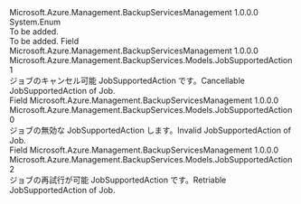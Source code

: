 <Type Name="JobSupportedAction" FullName="Microsoft.Azure.Management.BackupServices.Models.JobSupportedAction">
  <TypeSignature Language="C#" Value="public enum JobSupportedAction" />
  <TypeSignature Language="ILAsm" Value=".class public auto ansi sealed JobSupportedAction extends System.Enum" />
  <TypeSignature Language="DocId" Value="T:Microsoft.Azure.Management.BackupServices.Models.JobSupportedAction" />
  <TypeSignature Language="VB.NET" Value="Public Enum JobSupportedAction" />
  <TypeSignature Language="F#" Value="type JobSupportedAction = " />
  <AssemblyInfo>
    <AssemblyName>Microsoft.Azure.Management.BackupServicesManagement</AssemblyName>
    <AssemblyVersion>1.0.0.0</AssemblyVersion>
  </AssemblyInfo>
  <Base>
    <BaseTypeName>System.Enum</BaseTypeName>
  </Base>
  <Docs>
    <summary>To be added.</summary>
    <remarks>To be added.</remarks>
  </Docs>
  <Members>
    <Member MemberName="Cancellable">
      <MemberSignature Language="C#" Value="Cancellable" />
      <MemberSignature Language="ILAsm" Value=".field public static literal valuetype Microsoft.Azure.Management.BackupServices.Models.JobSupportedAction Cancellable = int32(1)" />
      <MemberSignature Language="DocId" Value="F:Microsoft.Azure.Management.BackupServices.Models.JobSupportedAction.Cancellable" />
      <MemberSignature Language="VB.NET" Value="Cancellable" />
      <MemberSignature Language="F#" Value="Cancellable = 1" Usage="Microsoft.Azure.Management.BackupServices.Models.JobSupportedAction.Cancellable" />
      <MemberType>Field</MemberType>
      <AssemblyInfo>
        <AssemblyName>Microsoft.Azure.Management.BackupServicesManagement</AssemblyName>
        <AssemblyVersion>1.0.0.0</AssemblyVersion>
      </AssemblyInfo>
      <ReturnValue>
        <ReturnType>Microsoft.Azure.Management.BackupServices.Models.JobSupportedAction</ReturnType>
      </ReturnValue>
      <MemberValue>1</MemberValue>
      <Docs>
        <summary>
            <span data-ttu-id="7e224-101">ジョブのキャンセル可能 JobSupportedAction です。</span><span class="sxs-lookup"><span data-stu-id="7e224-101">Cancellable JobSupportedAction of Job.</span></span>
            </summary>
      </Docs>
    </Member>
    <Member MemberName="Invalid">
      <MemberSignature Language="C#" Value="Invalid" />
      <MemberSignature Language="ILAsm" Value=".field public static literal valuetype Microsoft.Azure.Management.BackupServices.Models.JobSupportedAction Invalid = int32(0)" />
      <MemberSignature Language="DocId" Value="F:Microsoft.Azure.Management.BackupServices.Models.JobSupportedAction.Invalid" />
      <MemberSignature Language="VB.NET" Value="Invalid" />
      <MemberSignature Language="F#" Value="Invalid = 0" Usage="Microsoft.Azure.Management.BackupServices.Models.JobSupportedAction.Invalid" />
      <MemberType>Field</MemberType>
      <AssemblyInfo>
        <AssemblyName>Microsoft.Azure.Management.BackupServicesManagement</AssemblyName>
        <AssemblyVersion>1.0.0.0</AssemblyVersion>
      </AssemblyInfo>
      <ReturnValue>
        <ReturnType>Microsoft.Azure.Management.BackupServices.Models.JobSupportedAction</ReturnType>
      </ReturnValue>
      <MemberValue>0</MemberValue>
      <Docs>
        <summary>
            <span data-ttu-id="7e224-102">ジョブの無効な JobSupportedAction します。</span><span class="sxs-lookup"><span data-stu-id="7e224-102">Invalid JobSupportedAction of Job.</span></span>
            </summary>
      </Docs>
    </Member>
    <Member MemberName="Retriable">
      <MemberSignature Language="C#" Value="Retriable" />
      <MemberSignature Language="ILAsm" Value=".field public static literal valuetype Microsoft.Azure.Management.BackupServices.Models.JobSupportedAction Retriable = int32(2)" />
      <MemberSignature Language="DocId" Value="F:Microsoft.Azure.Management.BackupServices.Models.JobSupportedAction.Retriable" />
      <MemberSignature Language="VB.NET" Value="Retriable" />
      <MemberSignature Language="F#" Value="Retriable = 2" Usage="Microsoft.Azure.Management.BackupServices.Models.JobSupportedAction.Retriable" />
      <MemberType>Field</MemberType>
      <AssemblyInfo>
        <AssemblyName>Microsoft.Azure.Management.BackupServicesManagement</AssemblyName>
        <AssemblyVersion>1.0.0.0</AssemblyVersion>
      </AssemblyInfo>
      <ReturnValue>
        <ReturnType>Microsoft.Azure.Management.BackupServices.Models.JobSupportedAction</ReturnType>
      </ReturnValue>
      <MemberValue>2</MemberValue>
      <Docs>
        <summary>
            <span data-ttu-id="7e224-103">ジョブの再試行が可能 JobSupportedAction です。</span><span class="sxs-lookup"><span data-stu-id="7e224-103">Retriable JobSupportedAction of Job.</span></span>
            </summary>
      </Docs>
    </Member>
  </Members>
</Type>